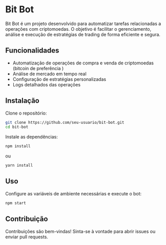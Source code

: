 # Bit Bot

Bit Bot é um projeto desenvolvido para automatizar tarefas relacionadas a operações com criptomoedas. O objetivo é facilitar o gerenciamento, análise e execução de estratégias de trading de forma eficiente e segura.

## Funcionalidades

- Automatização de operações de compra e venda de criptomoedas (bitcoin de preferência )
- Análise de mercado em tempo real
- Configuração de estratégias personalizadas
- Logs detalhados das operações

## Instalação

Clone o repositório:

```bash
git clone https://github.com/seu-usuario/bit-bot.git
cd bit-bot
```

Instale as dependências:

```bash
npm install
```

ou

```bash
yarn install
```

## Uso

Configure as variáveis de ambiente necessárias e execute o bot:

```bash
npm start
```

## Contribuição

Contribuições são bem-vindas! Sinta-se à vontade para abrir issues ou enviar pull requests.
